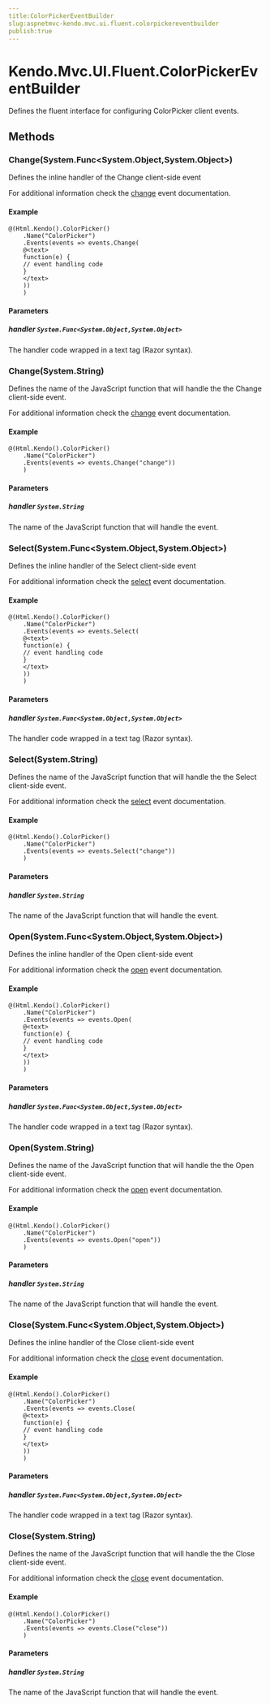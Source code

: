 ```yaml
---
title:ColorPickerEventBuilder
slug:aspnetmvc-kendo.mvc.ui.fluent.colorpickereventbuilder
publish:true
---
```


# Kendo.Mvc.UI.Fluent.ColorPickerEventBuilder
Defines the fluent interface for configuring ColorPicker client events.



## Methods

### Change(System.Func\<System.Object,System.Object>)
Defines the inline handler of the Change client-side event

For additional information check the [change](/api/web/colorpicker#events-change) event documentation.


#### Example

    @(Html.Kendo().ColorPicker()
        .Name("ColorPicker")
        .Events(events => events.Change(
        @<text>
        function(e) {
        // event handling code
        }
        </text>
        ))
        )
        


#### Parameters

##### handler `System.Func<System.Object,System.Object>`
The handler code wrapped in a text tag (Razor syntax).




### Change(System.String)
Defines the name of the JavaScript function that will handle the the Change client-side event.

For additional information check the [change](/api/web/colorpicker#events-change) event documentation.


#### Example

    @(Html.Kendo().ColorPicker()
        .Name("ColorPicker")
        .Events(events => events.Change("change"))
        )
        


#### Parameters

##### handler `System.String`
The name of the JavaScript function that will handle the event.




### Select(System.Func\<System.Object,System.Object>)
Defines the inline handler of the Select client-side event

For additional information check the [select](/api/web/colorpicker#events-select) event documentation.


#### Example

    @(Html.Kendo().ColorPicker()
        .Name("ColorPicker")
        .Events(events => events.Select(
        @<text>
        function(e) {
        // event handling code
        }
        </text>
        ))
        )
        


#### Parameters

##### handler `System.Func<System.Object,System.Object>`
The handler code wrapped in a text tag (Razor syntax).




### Select(System.String)
Defines the name of the JavaScript function that will handle the the Select client-side event.

For additional information check the [select](/api/web/colorpicker#events-select) event documentation.


#### Example

    @(Html.Kendo().ColorPicker()
        .Name("ColorPicker")
        .Events(events => events.Select("change"))
        )
        


#### Parameters

##### handler `System.String`
The name of the JavaScript function that will handle the event.




### Open(System.Func\<System.Object,System.Object>)
Defines the inline handler of the Open client-side event

For additional information check the [open](/api/web/colorpicker#events-open) event documentation.


#### Example

    @(Html.Kendo().ColorPicker()
        .Name("ColorPicker")
        .Events(events => events.Open(
        @<text>
        function(e) {
        // event handling code
        }
        </text>
        ))
        )
        


#### Parameters

##### handler `System.Func<System.Object,System.Object>`
The handler code wrapped in a text tag (Razor syntax).




### Open(System.String)
Defines the name of the JavaScript function that will handle the the Open client-side event.

For additional information check the [open](/api/web/colorpicker#events-open) event documentation.


#### Example

    @(Html.Kendo().ColorPicker()
        .Name("ColorPicker")
        .Events(events => events.Open("open"))
        )
        


#### Parameters

##### handler `System.String`
The name of the JavaScript function that will handle the event.




### Close(System.Func\<System.Object,System.Object>)
Defines the inline handler of the Close client-side event

For additional information check the [close](/api/web/colorpicker#events-close) event documentation.


#### Example

    @(Html.Kendo().ColorPicker()
        .Name("ColorPicker")
        .Events(events => events.Close(
        @<text>
        function(e) {
        // event handling code
        }
        </text>
        ))
        )
        


#### Parameters

##### handler `System.Func<System.Object,System.Object>`
The handler code wrapped in a text tag (Razor syntax).




### Close(System.String)
Defines the name of the JavaScript function that will handle the the Close client-side event.

For additional information check the [close](/api/web/colorpicker#events-close) event documentation.


#### Example

    @(Html.Kendo().ColorPicker()
        .Name("ColorPicker")
        .Events(events => events.Close("close"))
        )
        


#### Parameters

##### handler `System.String`
The name of the JavaScript function that will handle the event.





